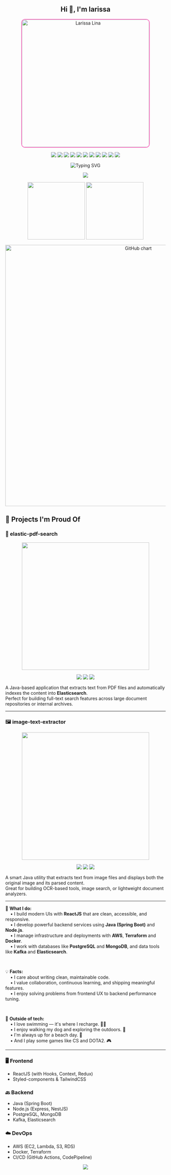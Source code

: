 
<h2 align="center">Hi 👋, I'm larissa </h2>


<p align="center">
  <img src="https://i.ibb.co/BKZyG600/Design-sem-nome.png"
       alt="Larissa Lina"
       width="400px"
       style="border-radius: 12px; border: 2px solid #f973c3;" />
</p>

<p align="center">
  <img src="https://img.shields.io/badge/ReactJS-F973C3?style=for-the-badge&logo=react&logoColor=white" />
  <img src="https://img.shields.io/badge/Java-F973C3?style=for-the-badge&logo=java&logoColor=white" />
  <img src="https://img.shields.io/badge/AWS-F973C3?style=for-the-badge&logo=amazonaws&logoColor=white" />
  <img src="https://img.shields.io/badge/PostgreSQL-F973C3?style=for-the-badge&logo=postgresql&logoColor=white" />
  <img src="https://img.shields.io/badge/MongoDB-F973C3?style=for-the-badge&logo=mongodb&logoColor=white" />
  <img src="https://img.shields.io/badge/Clojure-F973C3?style=for-the-badge&logo=clojure&logoColor=white" />
  <img src="https://img.shields.io/badge/Terraform-F973C3?style=for-the-badge&logo=terraform&logoColor=white" />
  <img src="https://img.shields.io/badge/Docker-F973C3?style=for-the-badge&logo=docker&logoColor=white" />
  <img src="https://img.shields.io/badge/Kafka-F973C3?style=for-the-badge&logo=apachekafka&logoColor=white" />
  <img src="https://img.shields.io/badge/ElasticSearch-F973C3?style=for-the-badge&logo=elasticsearch&logoColor=white" />
  <img src="https://img.shields.io/badge/Node.js-F973C3?style=for-the-badge&logo=nodedotjs&logoColor=white" />
</p>



<p align="center">
  <img src="https://readme-typing-svg.herokuapp.com?font=Fira+Code&pause=1000&color=F973C3&width=700&center=true&lines=🎨+Crafting+interfaces+with+ReactJS...;🛠️+Building+APIs+with+Java+and+NodeJS...;☁️+Deploying+scalable+apps+on+AWS..."
       alt="Typing SVG" />
</p>

<p align="center">
  <img src="https://github-profile-trophy.vercel.app/?username=larii-js&theme=flat&column=5&rank=SSS,SS,S,AAA,AA,A,B,C&title_color=F973C3&bg_color=FFFFFF&margin-w=10&margin-h=15no-bg=trueno-frame=true" />
</p>

<p align="center">

  <!-- GitHub Stats -->
  <img src="https://github-readme-stats.vercel.app/api?username=larii-js&show_icons=true&hide_border=false&border_color=F973C3&bg_color=FFFFFF&title_color=F973C3&text_color=F973C3&icon_color=F973C3" height="180px" />

  <!-- Top Languages -->
  <img src="https://github-readme-stats.vercel.app/api/top-langs/?username=larii-js&layout=compact&hide_border=false&border_color=F973C3&bg_color=FFFFFF&title_color=F973C3&text_color=F973C3" height="180px"/>


</p>

<p align="center">
<img src="https://ghchart.rshah.org/F973C3/larii-js" alt="GitHub chart" width="820px"  />

</p>


## 💼 Projects I'm Proud Of

### 📂 elastic-pdf-search

<p align="center">
  <a href="https://github.com/larii-js/elastic-pdf-search">
    <img width="400px" src="https://github-readme-stats.vercel.app/api/pin/?username=larii-js&repo=elastic-pdf-search&bg_color=FFFFFF&title_color=F973C3&text_color=F973C3&icon_color=F973C3&border_color=F973C3" />
  </a>
</p>

<p align="center">
  <img src="https://img.shields.io/badge/Java-ED8B00?style=for-the-badge&logo=java&logoColor=white" />
  <img src="https://img.shields.io/badge/Elasticsearch-005571?style=for-the-badge&logo=elasticsearch&logoColor=white" />
  <img src="https://img.shields.io/badge/PDF%20Parsing-F973C3?style=for-the-badge&logo=adobeacrobatreader&logoColor=white" />
</p>

A Java-based application that extracts text from PDF files and automatically indexes the content into **Elasticsearch**.  
Perfect for building full-text search features across large document repositories or internal archives.

---

### 🖼️ image-text-extractor

<p align="center">
  <a href="https://github.com/larii-js/image-text-extractor">
    <img width="400px" src="https://github-readme-stats.vercel.app/api/pin/?username=larii-js&repo=image-text-extractor&bg_color=FFFFFF&title_color=F973C3&text_color=F973C3&icon_color=F973C3&border_color=F973C3" />
  </a>
</p>

<p align="center">
  <img src="https://img.shields.io/badge/Java-ED8B00?style=for-the-badge&logo=java&logoColor=white" />
  <img src="https://img.shields.io/badge/OCR-F973C3?style=for-the-badge&logo=tesseract&logoColor=white" />
  <img src="https://img.shields.io/badge/Image%20Processing-555?style=for-the-badge&logo=opencv&logoColor=white" />
</p>

A smart Java utility that extracts text from image files and displays both the original image and its parsed content.  
Great for building OCR-based tools, image search, or lightweight document analyzers.


---

<p>
🎯 <strong>What I do:</strong><br/>
&nbsp;&nbsp;&nbsp;&nbsp;• I build modern UIs with <strong>ReactJS</strong> that are clean, accessible, and responsive.<br/>
&nbsp;&nbsp;&nbsp;&nbsp;• I develop powerful backend services using <strong>Java (Spring Boot)</strong> and <strong>Node.js</strong>.<br/>
&nbsp;&nbsp;&nbsp;&nbsp;• I manage infrastructure and deployments with <strong>AWS</strong>, <strong>Terraform</strong> and <strong>Docker</strong>.<br/>
&nbsp;&nbsp;&nbsp;&nbsp;• I work with databases like <strong>PostgreSQL</strong> and <strong>MongoDB</strong>, and data tools like <strong>Kafka</strong> and <strong>Elasticsearch</strong>.
</p>

<br/>

<p>
💡 <strong>Facts:</strong><br/>
&nbsp;&nbsp;&nbsp;&nbsp;• I care about writing clean, maintainable code.<br/>
&nbsp;&nbsp;&nbsp;&nbsp;• I value collaboration, continuous learning, and shipping meaningful features.<br/>
&nbsp;&nbsp;&nbsp;&nbsp;• I enjoy solving problems from frontend UX to backend performance tuning.
</p>

<br/>

<p>
🌴 <strong>Outside of tech:</strong><br/>
&nbsp;&nbsp;&nbsp;&nbsp;• I love swimming — it's where I recharge. 🏊‍♀️<br/>
&nbsp;&nbsp;&nbsp;&nbsp;• I enjoy walking my dog and exploring the outdoors. 🐶<br/>
&nbsp;&nbsp;&nbsp;&nbsp;• I'm always up for a beach day. 🌊<br/>
&nbsp;&nbsp;&nbsp;&nbsp;•  And I play some games like CS and DOTA2. 🎮
</p>


---

### 🖥️ Frontend
- ReactJS (with Hooks, Context, Redux)
- Styled-components & TailwindCSS

### 🔙 Backend
- Java (Spring Boot)
- Node.js (Express, NestJS)
- PostgreSQL, MongoDB
- Kafka, Elasticsearch

### ☁️ DevOps
- AWS (EC2, Lambda, S3, RDS)
- Docker, Terraform
- CI/CD (GitHub Actions, CodePipeline)

<p align="center">
  <img src="https://capsule-render.vercel.app/api?type=waving&color=F973C3&height=100&section=footer"/>
</p>
